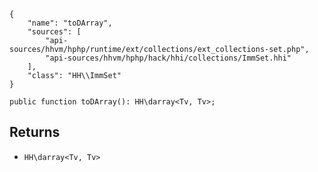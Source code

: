 ``` yamlmeta
{
    "name": "toDArray",
    "sources": [
        "api-sources/hhvm/hphp/runtime/ext/collections/ext_collections-set.php",
        "api-sources/hhvm/hphp/hack/hhi/collections/ImmSet.hhi"
    ],
    "class": "HH\\ImmSet"
}
```




``` Hack
public function toDArray(): HH\darray<Tv, Tv>;
```




## Returns




+ ` HH\darray<Tv, Tv> `
<!-- HHAPIDOC -->
